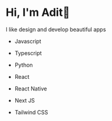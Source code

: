 # Hi, I'm Adit👋
I like design and develop beautiful apps

* Javascript
* Typescript
* Python
* React
* React Native
* Next JS
  
* Tailwind CSS
